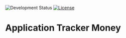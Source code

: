 ![Development Status](https://img.shields.io/badge/Development-In%20Progress-yellow)   [![License](https://img.shields.io/badge/License-Apache%202.0-blue)](https://opensource.org/licenses/Apache-2.0)

# Application Tracker Money
